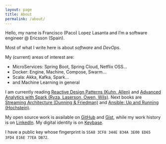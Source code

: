 ```yaml
---
layout: page
title: About
permalink: /about/
---
```


Hello, my name is Francisco (Paco) Lopez Lasanta and I’m a software engineer @ Ericsson (Spain).

Most of what I write here is about *software* and *DevOps*.

My (current) areas of interest are:

- MicroServices: Spring Boot, Spring Cloud, Netflix OSS...
- Docker: Engine, Machine, Compose, Swarm...
- Scala: Akka, Kafka, Spark...
- and Machine Learning in general

I am currently reading [Reactive Design Patterns (Kuhn, Allen)](https://www.manning.com/books/reactive-design-patterns) and [Advanced Analytics with Spark (Ryza, Laserson, Owen, Wils)](http://shop.oreilly.com/product/0636920035091.do). Next books are [Streaming Architecture (Dunning & Friedman)](http://shop.oreilly.com/product/0636920049463.do) and [Ansible: Up and Running (Hochstein)](http://shop.oreilly.com/product/0636920035626.do).

My open source work is available on [GitHub](https://github.com/flopezlasanta) and [Gist](https://gist.github.com/flopezlasanta), while my work history is on [LinkedIn](https://es.linkedin.com/in/flopezlasanta). My digital identity is on [Keybase](https://keybase.io/flopezlasanta).

I have a public key whose fingerprint is ```55A8 3CF8 344E 834A 3E00 ED65 3FD4 E16E 77EA DB72```.


